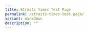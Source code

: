 ```yaml
---
title: Straits Times Test Page
permalink: /straits-times-test-page/
variant: markdown
description: ""
---
```

